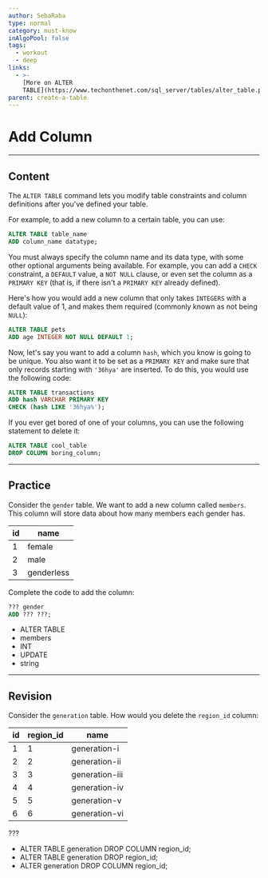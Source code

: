 ```yaml
---
author: SebaRaba
type: normal
category: must-know
inAlgoPool: false
tags:
  - workout
  - deep
links:
  - >-
    [More on ALTER
    TABLE](https://www.techonthenet.com/sql_server/tables/alter_table.php){website}
parent: create-a-table
---
```


# Add Column


---

## Content

The `ALTER TABLE` command lets you modify table constraints and column definitions after you've defined your table.

For example, to add a new column to a certain table, you can use:

```sql
ALTER TABLE table_name
ADD column_name datatype;
```

You must always specify the column name and its data type, with some other optional arguments being available. For example, you can add a `CHECK` constraint, a `DEFAULT` value, a `NOT NULL` clause, or even set the column as a `PRIMARY KEY` (that is, if there isn't a `PRIMARY KEY` already defined).

Here's how you would add a new column that only takes `INTEGERS` with a default value of 1, and makes them required (commonly known as not being `NULL`):

```sql
ALTER TABLE pets
ADD age INTEGER NOT NULL DEFAULT 1;
```

Now, let's say you want to add a column `hash`, which you know is going to be unique. You also want it to be set as a `PRIMARY KEY` and make sure that only records starting with `'36hya'` are inserted. To do this, you would use the following code:

```sql
ALTER TABLE transactions
ADD hash VARCHAR PRIMARY KEY 
CHECK (hash LIKE '36hya%');
```

If you ever get bored of one of your columns, you can use the following statement to delete it:

```sql
ALTER TABLE cool_table
DROP COLUMN boring_column;
```


---

## Practice

Consider the `gender` table. We want to add a new column called `members`. This column will store data about how many members each gender has.

| id | name       |
| -- | ---------- |
| 1  | female     |
| 2  | male       |
| 3  | genderless |

Complete the code to add the column:

```sql
??? gender
ADD ??? ???;
```

* ALTER TABLE
* members
* INT
* UPDATE
* string


---

## Revision

Consider the `generation` table. How would you delete the `region_id` column:

| id | region_id | name           |
| -- | --------- | -------------- |
| 1  | 1         | generation-i   |
| 2  | 2         | generation-ii  |
| 3  | 3         | generation-iii |
| 4  | 4         | generation-iv  |
| 5  | 5         | generation-v   |
| 6  | 6         | generation-vi  |

???

* ALTER TABLE generation DROP COLUMN region_id;
* ALTER TABLE generation DROP region_id;
* ALTER generation DROP COLUMN region_id;
